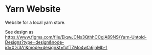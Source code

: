 # Yarn Website

Website for a local yarn store.

See design as https://www.figma.com/file/EiqwJCNs3QthhCCgjA89NS/Yarn-Untold-Designs?type=design&node-id=0%3A1&mode=design&t=fxfTZMo4wfa6jnMb-1
